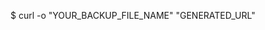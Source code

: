 <!-- layout:code post: database-backups_manually-download -->


$ curl -o "YOUR_BACKUP_FILE_NAME" "GENERATED_URL"
